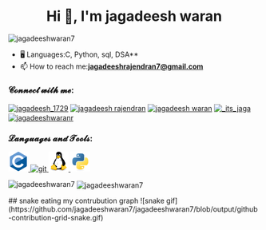 <h1 align="center">Hi 👋, I'm jagadeesh waran</h1>
<p align="left"> <img src="https://komarev.com/ghpvc/?username=jagadeeshwaran7&label=Profile%20views&color=0e75b6&style=flat" alt="jagadeeshwaran7" /> </p>

- 🖥️ Languages:C, Python, sql, DSA**
- 📫  How to reach me:**jagadeeshrajendran7@gmail.com**

<h3 align="left">𝓒𝓸𝓷𝓷𝓮𝓬𝓽 𝔀𝓲𝓽𝓱 𝓶𝓮:</h3>
<p align="left">
<a href="https://twitter.com/jagadeesh_1729" target="blank"><img align="center" src="https://raw.githubusercontent.com/rahuldkjain/github-profile-readme-generator/master/src/images/icons/Social/twitter.svg" alt="jagadeesh_1729" height="30" width="40" /></a>
<a href="https://linkedin.com/in/jagadeesh rajendran" target="blank"><img align="center" src="https://raw.githubusercontent.com/rahuldkjain/github-profile-readme-generator/master/src/images/icons/Social/linked-in-alt.svg" alt="jagadeesh rajendran" height="30" width="40" /></a>
<a href="https://stackoverflow.com/users/jagadeesh waran" target="blank"><img align="center" src="https://raw.githubusercontent.com/rahuldkjain/github-profile-readme-generator/master/src/images/icons/Social/stack-overflow.svg" alt="jagadeesh waran" height="30" width="40" /></a>
<a href="https://instagram.com/_its_jaga" target="blank"><img align="center" src="https://raw.githubusercontent.com/rahuldkjain/github-profile-readme-generator/master/src/images/icons/Social/instagram.svg" alt="_its_jaga" height="30" width="40" /></a>
<a href="https://www.hackerrank.com/jagadeeshwaranr" target="blank"><img align="center" src="https://raw.githubusercontent.com/rahuldkjain/github-profile-readme-generator/master/src/images/icons/Social/hackerrank.svg" alt="jagadeeshwaranr" height="30" width="40" /></a>
</p>

<h3 align="left">𝓛𝓪𝓷𝓰𝓾𝓪𝓰𝓮𝓼 𝓪𝓷𝓭 𝓣𝓸𝓸𝓵𝓼:</h3>
<p align="left"> <a href="https://www.cprogramming.com/" target="_blank" rel="noreferrer"> <img src="https://raw.githubusercontent.com/devicons/devicon/master/icons/c/c-original.svg" alt="c" width="40" height="40"/> </a> <a href="https://git-scm.com/" target="_blank" rel="noreferrer"> <img src="https://www.vectorlogo.zone/logos/git-scm/git-scm-icon.svg" alt="git" width="40" height="40"/> </a> <a href="https://www.linux.org/" target="_blank" rel="noreferrer"> <img src="https://raw.githubusercontent.com/devicons/devicon/master/icons/linux/linux-original.svg" alt="linux" width="40" height="40"/> </a> <a href="https://www.python.org" target="_blank" rel="noreferrer"> <img src="https://raw.githubusercontent.com/devicons/devicon/master/icons/python/python-original.svg" alt="python" width="40" height="40"/> </a> </p>

<p><img align="left" src="https://github-readme-stats.vercel.app/api/top-langs?username=jagadeeshwaran7&show_icons=true&locale=en&layout=compact" alt="jagadeeshwaran7" /></p>

<p>&nbsp;<img align="center" src="https://github-readme-stats.vercel.app/api?username=jagadeeshwaran7&show_icons=true&locale=en" alt="jagadeeshwaran7" /></p>
## snake eating my contrubution graph
![snake gif](https://github.com/jagadeeshwaran7/jagadeeshwaran7/blob/output/github-contribution-grid-snake.gif)
